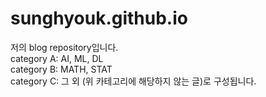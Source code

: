 # sunghyouk.github.io
저의 blog repository입니다.  
category A: AI, ML, DL  
category B: MATH, STAT  
category C: 그 외 (위 카테고리에 해당하지 않는 글)로 구성됩니다.
